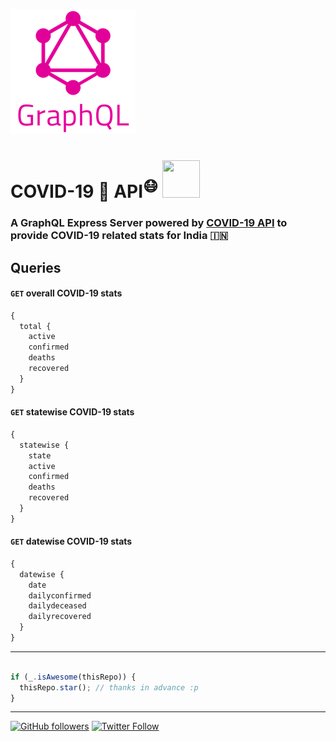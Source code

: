 ![logo](./graphql.png)

# COVID-19 🦠 API<sup>:mask:</sup>  <img src="https://thumbs.gfycat.com/AjarFloweryJumpingbean-size_restricted.gif" width="60" height="60" />

### A GraphQL Express Server powered by [COVID-19 API]() to provide COVID-19 related stats for India :india:

## Queries

#### `GET` overall COVID-19 stats

```graphql
{ 
  total {
    active
    confirmed
    deaths
    recovered
  }
}
```

#### `GET` statewise COVID-19 stats

```graphql
{
  statewise {
    state
    active
    confirmed
    deaths
    recovered
  }
}
```

#### `GET` datewise COVID-19 stats

```graphql
{
  datewise {
    date
    dailyconfirmed
    dailydeceased
    dailyrecovered
  }
}

```


----
```javascript

if (_.isAwesome(thisRepo)) {
  thisRepo.star(); // thanks in advance :p
}

```
----

[![GitHub followers](https://img.shields.io/github/followers/vinitshahdeo.svg?label=Follow%20@vinitshahdeo&style=social)](https://github.com/vinitshahdeo/)  [![Twitter Follow](https://img.shields.io/twitter/follow/Vinit_Shahdeo?style=social)](https://twitter.com/Vinit_Shahdeo)
